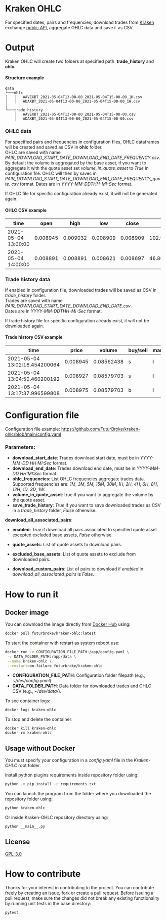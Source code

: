 # Kraken OHLC
For specified dates, pairs and frequencies, download trades from
[Kraken](https://kraken.com) exchange
[public API](https://www.kraken.com/u/security/api), aggregate OHLC data and save it 
as CSV.

# Output
Kraken OHLC will create two folders at specified path: **trade_history** and **ohlc**.

#### Structure example

```
data
└───ohlc
│   │   AAVEXBT_2021-05-04T13-00-00_2021-05-04T15-00-00_1H.csv
│   │   ADAXBT_2021-05-04T13-00-00_2021-05-04T15-00-00_1H.csv
│   
└───trade_history
    │   AAVEXBT_2021-05-04T13-00-00_2021-05-04T15-00-00.csv
    │   ADAXBT_2021-05-04T13-00-00_2021-05-04T15-00-00.csv
```

### OHLC data
For specified pairs and frequencies in configuration files, OHLC dataframes will be 
created and saved as CSV in **ohlc** folder.<br>
OHLC are saved with name *PAIR_DOWNLOAD_START_DATE_DOWNLOAD_END_DATE_FREQUENCY.csv*.<br>
By default the volume is aggregated by the base asset, if you want to aggregate it 
with the quote asset set *volume_in_quote_asset* to *True* in configuration file.
OHLC will then by savec in *PAIR_DOWNLOAD_START_DATE_DOWNLOAD_END_DATE_FREQUENCY_quote.
csv* format.
Dates are in *YYYY-MM-DDTHH-MI-Sec* format.

If OHLC file for specific configuration already exist, it will not be generated again.

#### OHLC CSV example

|time                         |open    |high      |low|close|volume            |
|-----------------------------|--------|----------|---|-----|------------------|
|2021-05-04 13:00:00          |0.008945|0.009032  |0.008909|0.008909|102.95793562      |
|2021-05-04 14:00:00          |0.008891|0.008891  |0.008621|0.008697|46.800853210000014|

### Trade history data
If enabled in configuration file, downloaded trades will be saved as CSV in 
*trade_history* folder.<br>
Trades are saved with name *PAIR_DOWNLOAD_START_DATE_DOWNLOAD_END_DATE.csv*.<br>
Dates are in *YYYY-MM-DDTHH-MI-Sec* format.

If trade history file for specific configuration already exist, it will not be 
downloaded again.

#### Trade history CSV example

|time                         |price   |volume    |buy/sell|market/limit|miscellaneous|
|-----------------------------|--------|----------|--------|------------|-------------|
|2021-05-04 13:02:18.454200064|0.008945|0.08562438|s       |l           |             |
|2021-05-04 13:04:50.460200192|0.008927|0.08579703|s       |l           |             |
|2021-05-04 13:17:37.996599808|0.008975|0.08579703|b       |l           |             |



# Configuration file
Configuration file example:
https://github.com/FuturBroke/kraken-ohlc/blob/main/config.yaml

### Parameters:
- **download_start_date**: Trades download start date, must be in *YYYY-MM-DD HH:MI:Sec*
  format.
- **download_end_date**: Trades download end date, must be in *YYYY-MM-DD HH:MI:Sec*
  format.
- **ohlc_frequencies**: List OHLC frequencies aggregate trades data. Supported 
  frequencies are: *1M*, *3M*, *5M*, *15M*, *30M*, *1H*, *2H*, *4H*, *6H*, *8H*, *12H*,
  *1D*, *3D*, *1W*.
- **volume_in_quote_asset**: true if you want to aggregate the volume by the quote 
  asset.
- **save_trade_history**: *True* if you want to save downloaded trades as CSV in a 
  *trade_history* folder, *False* otherwise.
  
**download_all_associated_pairs:**
  - **enabled**: *True* if download all pairs associated to specified quote asset 
    excepted excluded base assets, *False* otherwise.
  - **quote_assets**: List of quote assets to download pairs.
  - **excluded_base_assets**: List of quote assets to exclude from downloaded pairs.

- **download_custom_pairs**: List of pairs to download if *enabled* in 
  *download_all_associated_pairs* is *False*.

# How to run it
## Docker image
You can download the image directly from [Docker Hub](https://hub.docker.com/) using:
```sh
docker pull futurbroke/kraken-ohlc:latest
```
To start the container with restart as system reboot use:
```sh
docker run -v CONFIGURATION_FILE_PATH:/app/config.yaml \
 -v DATA_FOLDER_PATH:/app/data \
 --name kraken-ohlc \
 --restart=on-failure futurbroke/kraken-ohlc
```
- **CONFIGURATION_FILE_PATH**: Configuration folder filepath (e.g., *~/dev/config.yaml*).
- **DATA_FOLDER_PATH**: Data folder for downloaded trades and OHLC CSV (e.g., 
  *~/dev/data/*).

To see container logs:
```sh
docker logs kraken-ohlc
```
To stop and delete the container:
```sh
docker kill kraken-ohlc
docker rm kraken-ohlc
```

## Usage without Docker
You must specify your configuration in a *config.yaml* file in the *Kraken-OHLC* root 
folder.<br>

Install python plugins requirements inside repository folder using:
```sh
python -m pip install -r requirements.txt
```
You can launch the program from the folder where you downloaded the repository folder using:
```sh
python kraken-ohlc
```
Or inside Kraken-OHLC repository directory using:
```sh
python __main__.py
```

## License
[GPL-3.0](https://github.com/FuturBroke/kraken-ohlc/blob/main/README.md)

# How to contribute
Thanks for your interest in contributing to the project. You can contribute freely by
creating an issue, fork or create a pull request. Before issuing a pull request, make
sure the changes did not break any existing functionality by running unit tests in the 
base directory:
```sh
pytest
```